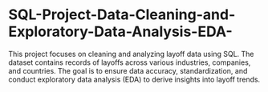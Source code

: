 # SQL-Project-Data-Cleaning-and-Exploratory-Data-Analysis-EDA-
This project focuses on cleaning and analyzing layoff data using SQL. The dataset contains records of layoffs across various industries, companies, and countries. The goal is to ensure data accuracy, standardization, and conduct exploratory data analysis (EDA) to derive insights into layoff trends.
